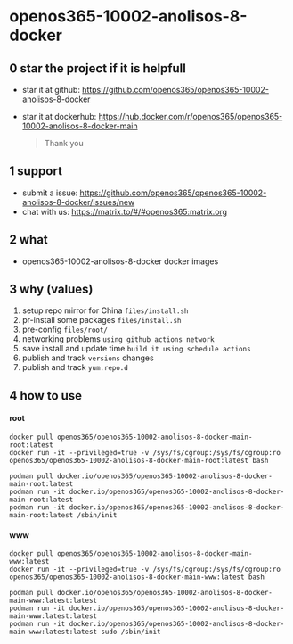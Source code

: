 # openos365-10002-anolisos-8-docker

## 0 star the project if it is helpfull

* star it at github: https://github.com/openos365/openos365-10002-anolisos-8-docker
* star it at dockerhub: https://hub.docker.com/r/openos365/openos365-10002-anolisos-8-docker-main

  > Thank you

## 1 support

* submit a issue: https://github.com/openos365/openos365-10002-anolisos-8-docker/issues/new
* chat with us: https://matrix.to/#/#openos365:matrix.org

## 2 what

* openos365-10002-anolisos-8-docker docker images
  
## 3 why (values)

1. setup repo mirror for China `files/install.sh`
1. pr-install some packages `files/install.sh`
1. pre-config `files/root/`
1. networking problems `using github actions network`
1. save install and update time `build it using schedule actions`
1. publish and track `versions` changes
1. publish and track `yum.repo.d`

## 4 how to use

#### root
```
docker pull openos365/openos365-10002-anolisos-8-docker-main-root:latest
docker run -it --privileged=true -v /sys/fs/cgroup:/sys/fs/cgroup:ro openos365/openos365-10002-anolisos-8-docker-main-root:latest bash

podman pull docker.io/openos365/openos365-10002-anolisos-8-docker-main-root:latest
podman run -it docker.io/openos365/openos365-10002-anolisos-8-docker-main-root:latest
podman run -it docker.io/openos365/openos365-10002-anolisos-8-docker-main-root:latest /sbin/init
```
#### www

```
docker pull openos365/openos365-10002-anolisos-8-docker-main-www:latest
docker run -it --privileged=true -v /sys/fs/cgroup:/sys/fs/cgroup:ro openos365/openos365-10002-anolisos-8-docker-main-www:latest bash

podman pull docker.io/openos365/openos365-10002-anolisos-8-docker-main-www:latest:latest
podman run -it docker.io/openos365/openos365-10002-anolisos-8-docker-main-www:latest:latest
podman run -it docker.io/openos365/openos365-10002-anolisos-8-docker-main-www:latest:latest sudo /sbin/init
```
